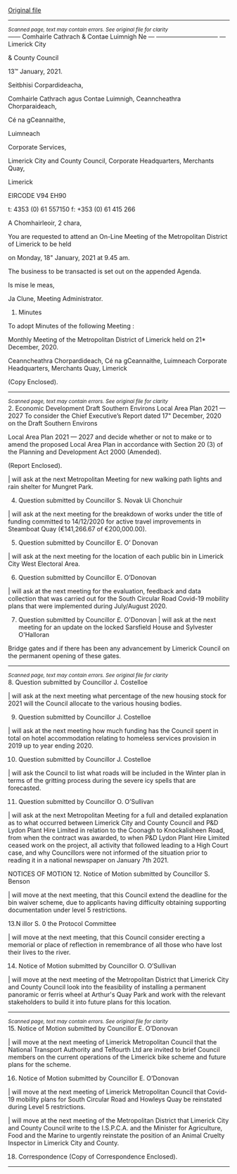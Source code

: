 [Original file](https://www.limerick.ie/sites/default/files/media/documents/2021-01/00-agenda-meeting-of-the-metropolitan-district-18th-january-2021.pdf)

---
*<small>Scanned page, text may contain errors. See original file for clarity</small>*  
_——_ Comhairle Cathrach
& Contae Luimnigh
Ne — ——————————
— Limerick City

& County Council

13™ January, 2021.

Seitbhisi Corpardideacha,

Comhairle Cathrach agus Contae Luimnigh,
Ceanncheathra Chorparaideach,

Cé na gCeannaithe,

Luimneach

Corporate Services,

Limerick City and County Council,
Corporate Headquarters,
Merchants Quay,

Limerick

EIRCODE V94 EH90

t: 4353 (0) 61 557150
f: +353 (0) 61 415 266

A Chomhairleoir, 2 chara,

You are requested to attend an On-Line Meeting of the Metropolitan District of Limerick to be held

on Monday, 18" January, 2021 at 9.45 am.

The business to be transacted is set out on the appended Agenda.

Is mise le meas,

Ja Clune,
Meeting Administrator.

1. Minutes

To adopt Minutes of the following Meeting :

Monthly Meeting of the Metropolitan District of Limerick held on 21* December, 2020.

Ceanncheathra Chorpardideach, Cé na gCeannaithe, Luimneach
Corporate Headquarters, Merchants Quay, Limerick

(Copy Enclosed).


---
*<small>Scanned page, text may contain errors. See original file for clarity</small>*  
2. Economic Development
Draft Southern Environs Local Area Plan 2021 — 2027
To consider the Chief Executive’s Report dated 17" December, 2020 on the Draft Southern Environs

Local Area Plan 2021 — 2027 and decide whether or not to make or to amend the proposed Local
Area Plan in accordance with Section 20 (3) of the Planning and Development Act 2000 (Amended).

(Report Enclosed).

| will ask at the next Metropolitan Meeting for new walking path lights and rain shelter for Mungret
Park.

4. Question submitted by Councillor S. Novak Ui Chonchuir

| will ask at the next meeting for the breakdown of works under the title of funding committed to
14/12/2020 for active travel improvements in Steamboat Quay (€141,266.67 of €200,000.00).

5. Question submitted by Councillor E. O’ Donovan

| will ask at the next meeting for the location of each public bin in Limerick City West Electoral Area.

6. Question submitted by Councillor E. O’Donovan

| will ask at the next meeting for the evaluation, feedback and data collection that was carried out
for the South Circular Road Covid-19 mobility plans that were implemented during July/August
2020.

7. Question submitted by Councillor £. O'Donovan
| will ask at the next meeting for an update on the locked Sarsfield House and Sylvester O'Halloran

Bridge gates and if there has been any advancement by Limerick Council on the permanent opening
of these gates.


---
*<small>Scanned page, text may contain errors. See original file for clarity</small>*  
8. Question submitted by Councillor J. Costelloe

| will ask at the next meeting what percentage of the new housing stock for 2021 will the Council
allocate to the various housing bodies.

9. Question submitted by Councillor J. Costelloe

| will ask at the next meeting how much funding has the Council spent in total on hotel
accommodation relating to homeless services provision in 2019 up to year ending 2020.

10. Question submitted by Councillor J. Costelloe

| will ask the Council to list what roads will be included in the Winter plan in terms of the gritting
process during the severe icy spells that are forecasted.

11. Question submitted by Councillor O. O’Sullivan

| will ask at the next Metropolitan Meeting for a full and detailed explanation as to what occurred
between Limerick City and County Council and P&D Lydon Plant Hire Limited in relation to the
Coonagh to Knockalisheen Road, from when the contract was awarded, to when P&D Lydon Plant
Hire Limited ceased work on the project, all activity that followed leading to a High Court case, and
why Councillors were not informed of the situation prior to reading it in a national newspaper on
January 7th 2021.

NOTICES OF MOTION
12. Notice of Motion submitted by Councillor S. Benson

| will move at the next meeting, that this Council extend the deadline for the bin waiver scheme,
due to applicants having difficulty obtaining supporting documentation under level 5 restrictions.

13.N illor S. 0 the Protocol Committee

| will move at the next meeting, that this Council consider erecting a memorial or place of reflection
in remembrance of all those who have lost their lives to the river.

14. Notice of Motion submitted by Councillor O. O’Sullivan

| will move at the next meeting of the Metropolitan District that Limerick City and County Council
look into the feasibility of installing a permanent panoramic or ferris wheel at Arthur's Quay Park
and work with the relevant stakeholders to build it into future plans for this location.


---
*<small>Scanned page, text may contain errors. See original file for clarity</small>*  
15. Notice of Motion submitted by Councillor E. O’Donovan

| will move at the next meeting of Limerick Metropolitan Council that the National Transport
Authority and Telfourth Ltd are invited to brief Council members on the current operations of the
Limerick bike scheme and future plans for the scheme.

16. Notice of Motion submitted by Councillor E. O’Donovan

| will move at the next meeting of Limerick Metropolitan Council that Covid-19 mobility plans for
South Circular Road and Howleys Quay be reinstated during Level 5 restrictions.

| will move at the next meeting of the Metropolitan District that Limerick City and County Council
write to the I.S.P.C.A. and the Minister for Agriculture, Food and the Marine to urgently reinstate
the position of an Animal Cruelty Inspector in Limerick City and County.

18. Correspondence
(Copy of Correspondence Enclosed).


---
